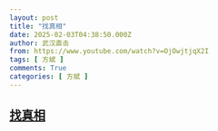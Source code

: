 ```yaml
---
layout: post
title: "找真相"
date: 2025-02-03T04:38:50.000Z
author: 武汉直击
from: https://www.youtube.com/watch?v=OjOwjtjqX2I
tags: [ 方斌 ]
comments: True
categories: [ 方斌 ]
---
```

<!--1738557530000-->
[找真相](https://www.youtube.com/watch?v=OjOwjtjqX2I)
------

<div>

</div>
